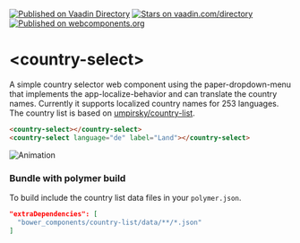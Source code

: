 [![Published on Vaadin  Directory](https://img.shields.io/badge/Vaadin%20Directory-published-00b4f0.svg)](https://vaadin.com/directory/component/Protoss78country-select)
[![Stars on vaadin.com/directory](https://img.shields.io/vaadin-directory/star/Protoss78country-select.svg)](https://vaadin.com/directory/component/Protoss78country-select)
[![Published on webcomponents.org](https://img.shields.io/badge/webcomponents.org-published-blue.svg)](https://www.webcomponents.org/element/Protoss78/country-select)

# \<country-select\>

A simple country selector web component using the paper-dropdown-menu that implements the app-localize-behavior and can translate the country names. Currently it supports localized country names for 253 languages. The country list is based on [umpirsky/country-list](https://github.com/umpirsky/country-list).

<!--
```
<custom-element-demo>
  <template>
    <script src="../webcomponentsjs/webcomponents-lite.js"></script>
    <link rel="import" href="country-select.html">
    <style is="custom-style">
      #container {
        display: block;
        height: 400px;
      }
    </style>
    <div id="container">
      <next-code-block></next-code-block>
    </div>
  </template>
</custom-element-demo>
```
-->
```html
<country-select></country-select>
<country-select language="de" label="Land"></country-select>
```

![Animation](https://github.com/Protoss78/country-select/blob/master/animation.gif "Animation")

### Bundle with polymer build

To build include the country list data files in your `polymer.json`.

```json
"extraDependencies": [
  "bower_components/country-list/data/**/*.json"
]
```
